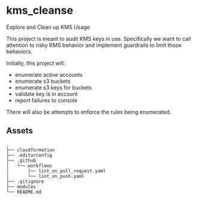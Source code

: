 # kms_cleanse
Explore and Clean up KMS Usage

This project is meant to audit KMS keys in use. Specifically we want to call attention to risky KMS behavior and implement guardrails to limit those behaviors.

Initially, this project will:
- enumerate active accounts
- enumerate s3 buckets
- enumerate s3 keys for buckets
- validate key is in account
- report failures to console

There will also be attempts to enforce the rules being enumerated.

## Assets

```
.
├── cloudformation
├── .editorconfig
├── .github
│   └── workflows
│       ├── lint_on_pull_request.yaml
│       └── lint_on_push.yaml
├── .gitignore
├── modules
└── README.md
```